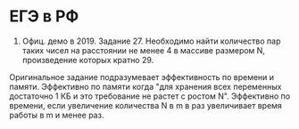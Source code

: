 # ЕГЭ в РФ

1. Офиц. демо в 2019. Задание 27. Необходимо найти количество пар таких чисел на расстоянии не менее 4 в массиве размером N, произведение которых кратно 29.

Оригинальное задание подразумевает эффективность по времени и памяти. Эффективно по памяти когда "для хранения всех переменных достаточно 1 КБ и это требование не растет с ростом N". Эффективно по времени, если увеличение количества N в m в раз увеличивает время работы в m и менее раз.
